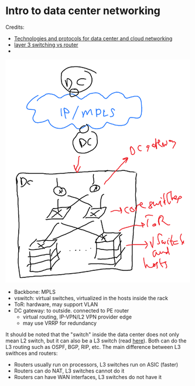 # Intro to data center networking

Credits:

- [Technologies and protocols for data center and cloud networking](https://ieeexplore.ieee.org/document/6588646)
- [layer 3 switching vs router](https://community.fs.com/blog/layer-3-switch-vs-router-what-is-your-best-bet.html)
- 

![dc_network](../images/dc_network.png)

- Backbone: MPLS
- vswitch: virtual switches, virtualized in the hosts inside the rack
- ToR: hardware, may support VLAN
- DC gateway: to outside. connected to PE router
  - virtual routing, IP-VPN/L2 VPN provider edge
  - may use VRRP for redundancy

It should be noted that the "switch" inside the data center does not only mean L2 switch, but it can also be a L3 switch (read [here](https://community.fs.com/blog/layer-3-switch-vs-router-what-is-your-best-bet.html)). Both can do the L3 routing such as OSPF, BGP, RIP, etc. The main difference between L3 swithces and routers:

- Routers usually run on processors, L3 switches run on ASIC (faster)
- Routers can do NAT, L3 switches cannot do it
- Routers can have WAN interfaces, L3 switches do not have it

